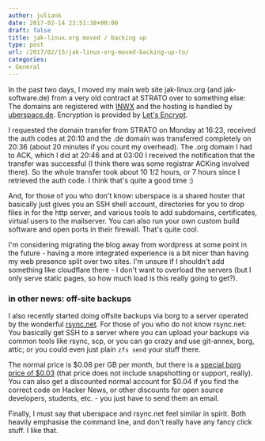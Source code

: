 ```yaml
---
author: juliank
date: 2017-02-14 23:51:38+00:00
draft: false
title: jak-linux.org moved / backing up
type: post
url: /2017/02/15/jak-linux-org-moved-backing-up-to/
categories:
- General
---
```


In the past two days, I moved my main web site jak-linux.org (and jak-software.de) from a very old contract at STRATO over to something else: The domains are registered with [INWX](https://www.inwx.de/) and the hosting is handled by [uberspace.de](https://uberspace.de/). Encryption is provided by [Let's Encrypt](https://letsencrypt.org/).

I requested the domain transfer from STRATO on Monday at 16:23, received the auth codes at 20:10 and the .de domain was transferred completely on 20:36 (about 20 minutes if you count my overhead). The .org domain I had to ACK, which I did at 20:46 and at 03:00 I received the notification that the transfer was successful (I think there was some registrar ACKing involved there). So the whole transfer took about 10 1/2 hours, or 7 hours since I retrieved the auth code. I think that's quite a good time :)

And, for those of you who don't know: uberspace is a shared hoster that basically just gives you an SSH shell account, directories for you to drop files in for the http server, and various tools to add subdomains, certificates, virtual users to the mailserver. You can also run your own custom build software and open ports in their firewall. That's quite cool.

I'm considering migrating the blog away from wordpress at some point in the future - having a more integrated experience is a bit nicer than having my web presence split over two sites. I'm unsure if I shouldn't add something like cloudflare there - I don't want to overload the servers (but I only serve static pages, so how much load is this really going to get?).



### in other news: off-site backups


I also recently started doing offsite backups via borg to a server operated by the wonderful [rsync.net](http://rsync.net/). For those of you who do not know rsync.net: You basically get SSH to a server where you can upload your backups via common tools like rsync, scp, or you can go crazy and use git-annex, borg, attic; or you could even just plain `zfs send` your stuff there.

The normal price is $0.08 per GB per month, but there is a [special borg price of $0.03](http://rsync.net/products/attic.html) (that price does not include snapshotting or support, really). You can also get a discounted normal account for $0.04 if you find the correct code on Hacker News, or other discounts for open source developers, students, etc. - you just have to send them an email.

Finally, I must say that uberspace and rsync.net feel similar in spirit. Both heavily emphasise the command line, and don't really have any fancy click stuff. I like that.
